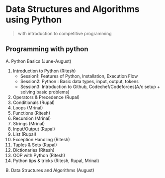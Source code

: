 # Data Structures and Algorithms using Python
> with introduction to competitive programming
## Programming with python

A. Python Basics (June-August)
  1. Introduction to Python (Ritesh)
      - Session1: Features of Python, Installation, Execution Flow
      - Session2: Python : Basic data types, input, output, tokens
      - Session3: Introduction to Github, Codechef/Codeforces(A/c setup + solving basic problems)
  2. Operators & Precedence (Rupal)
  3. Conditionals (Rupal)
  4. Loops (Mrinal)
  5. Functions (Ritesh)
  6. Recursion (Mrinal)
  7. Strings (Mrinal)
  8. Input/Output (Rupal)
  9. List (Rupal)
  10. Exception Handling (Ritesh)
  11. Tuples & Sets (Rupal)
  12. Dictionaries (Ritesh)
  13. OOP with Python (Ritesh)
  14. Python tips & tricks (Ritesh, Rupal, Mrinal)
 
B. Data Structures and Algorithms (August)
